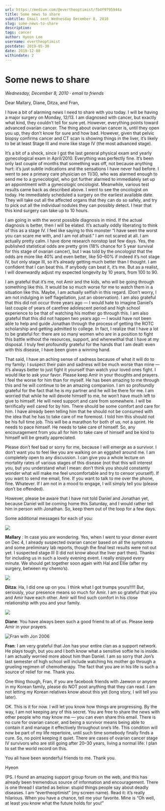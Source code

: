 ```yaml
---
url: https://medium.com/@evertheoptimist/fb4f9795944a
title: Some news to share
subtitle: Email sent Wednesday December 8, 2010
slug: some-news-to-share
description: 
tags: cancer
author: Hyeon Lee
username: evertheoptimist
postdate: 2019-05-30
date: 2010-12-08
withindate: 2
---
```


# Some news to share

*Wednesday, December 8, 2010*
&middot;
*email to friends*

Dear Mallary, Diane, Ditza, and Fran,

I have a bit of alarming news I need to share with you today. I will be having a major surgery on Monday, 12/13. I am diagnosed with cancer, but exactly what kind, they couldn’t tell for sure yet. However, everything points toward advanced ovarian cancer. The thing about ovarian cancer is, until they open you up, they don’t know for sure and how bad. However, given that pelvic biopsy confirms cancer and CT scan is showing things in the liver, it’s likely to be at least Stage III and more like stage IV (the most advanced stage).

It’s a bit of a shock, since I got the last general physical exam and yearly gynecological exam in April/2010. Everything was perfectly fine. It’s been only last couple of months that something was off, not because anything hurt: it’s just subtle indications and the sensations I have never had before. I went to see a primary care physician on 11/30, who was alarmed enough to send me to a gynecologist, who got further alarmed to immediately set up an appointment with a gynecologic oncologist. Meanwhile, various test results came back as described above. I went to see the oncologist on today. He immediately scheduled a surgery on the earliest available date. They will take out all the affected organs that they can do so safely, and try to pick out all the individual nodules they can possibly detect. I hear that this kind surgery can take up to 10 hours.

I am going in with the worst possible diagnosis in mind. If the actual diagnosis is better, then I will be elated. It’s actually oddly liberating to think of this as a stage IV. I feel like saying to this monster “I have seen the worst you can scare me with, and I am not afraid.” I am not scared at all. I am actually pretty calm. I have done research nonstop last few days. Yes, the published statistical odds are pretty grim (18% chance for 5 year survival for this stage of ovarian cancer), but I was told by the oncologist that the odds are more like 40% and even better, like 50–60% if indeed it’s not stage IV, but only stage III, so it’s already getting much better than I thought. I am confident that I can beat this. If anybody can beat it, it’s me. But as a realist, I will downwardly adjust my expected longevity by 10 years, from 100 to 90.

I am grateful that it’s me, not Amir and the kids, who will be going through something like this. It would be so much worse for me to watch them in a situation like this. Maybe, I am actually selfish in this regard. (Don’t worry, I am not indulging in self flagellation, just an observation). I am also grateful that this did not occur three years ago — I would hate to imagine Daniel’s last couple of years of carefree adolescent period and high school experience to be that of watching his mother go through this. I am also grateful that this did not happen two years ago — I would have not been able to help and guide Jonathan through the process of getting the ROTC scholarship and getting admitted to college. In fact, I realize that I have a lot to be grateful for: there are so many women who are in a position to fight this battle without the resources, support, and wherewithal that I have at my disposal. I truly feel profoundly grateful for the hands that I am dealt: even with this disease, I have been given a winning hand.

That said, I have an aching sense of sadness because of what it will do to my family: I suspect their pain and sadness will be much worse than mine — it’s always better to just fight it yourself than watch your loved ones fight. I would like to ask your favor. Please keep Amir in your thoughts and prayers. I feel the worse for him than for myself. He has been amazing to me through this and he will continue to be an amazing companion. I am so profoundly grateful for the fact that he is my partner and he will be there for me. I am worried that while he will devote himself to me, he won’t have much left to give to himself. He will need support and care from somewhere. I will be terrifically well cared for by him. There should be some comfort and care for him. I have already been telling him that he should not be consumed with the idea that he has to take care of me foremost. I told him this should not be his full time job. This will be a marathon for both of us, not a sprint. He needs to pace himself. He needs to take care of himself. So, any encouragement from you all for him to take care of himself and be kind to himself will be greatly appreciated.

Please don’t feel bad or sorry for me, because I will emerge as a survivor. I don’t want you to feel like you are walking on an eggshell around me. I am completely open to any discussion. I can give you a whole lecture on mortality rates of various stages of this disease (not that this will interest you, but you understand what I mean: don’t think you should constantly wonder what will make me feel uncomfortable and try to censor yourself). If you want to send me email, fine. If you want to talk to me over the phone, fine. Whatever. If I am not in a mood to engage, I will simply tell you (please don’t be offended).

However, please be aware that I have not told Daniel and Jonathan yet, because Daniel will be coming home this Saturday, and I would rather tell him in person with Jonathan. So, keep them out of the loop for a few days.

Some additional messages for each of you:

![](./assets/1*ilewS25O7ELKcLerlzMSDw.png)

**Mallary** : In case you are wondering. Yes, when I went to your dinner event on Dec 4, I already suspected ovarian cancer based on all the symptoms and some preliminary lab reports, though the final test results were not out yet. I suspected stage III (I did not know about the liver part then). Thanks for including us in such a lovely evening event. I really enjoyed every minute. We should get together soon again with Hal and Ellie (after my surgery, between my chemo’s).

![](./assets/1*m59Dn1HRD5XioXATQdzpow.png)

**Ditza**: Ha, I did one up on you. I think what I got trumps yours!!!!! But, seriously, your presence means so much for Amir. I am so grateful that you and Amir have each other. Amir will find such comfort in his close relationship with you and your family.

![](./assets/1*WJ-WujMnqudD2CPt7bk8YA.png)

**Diane**: You have always been such a good friend to all of us. Please keep Amir in your prayers.

![Fran with Jon 2006](./assets/1*LlmRQo3AgMuS5oOshMZHEg.png)

**Fran**: I am very grateful that Jon has your entire clan as a support network. He plays tough, but you and I both know what a sensitive softie he is inside. I am actually worried more about him than Daniel. I am so sorry that Jon’s last semester of high school will include watching his mother go through a grueling regimen of chemotherapy. The fact that you are in his life is such a source of relief for me. Thank you.

One thing though, Fran, if you are facebook friends with Jaewon or anyone in my Korean family, please do NOT post anything that they can read. I am not letting my Korean relatives know about this yet (long story, I will tell you later).

OK. This is it for now. I will let you know how things are progressing. By the way, I am not keeping any of this secret. You are free to share the news with other people who may know me — you can even share this email. There is no cure for ovarian cancer, and being a survivor means being able to contain it and manage it effectively throughout one’s life. This condition will now be part of my life repertoire, until such time somebody finally finds a cure. So, no point keeping it quiet. There are cases of ovarian cancer stage IV survivors who are still going after 20–30 years, living a normal life: I plan to set the world record on this.

You all have been wonderful friends to me. Thank you.

Hyeon

(PS. I found an amazing support group forum on the web, and this has already been tremendous source of information and encouragement. There is one thread I started as below: stupid things people say about deadly diseases. I am “evertheoptimist” (my screen name). Read it: it’s really hilarious. When you have a chance, tell me your favorite. Mine is “Oh well, at least you know what the future holds for you!”
